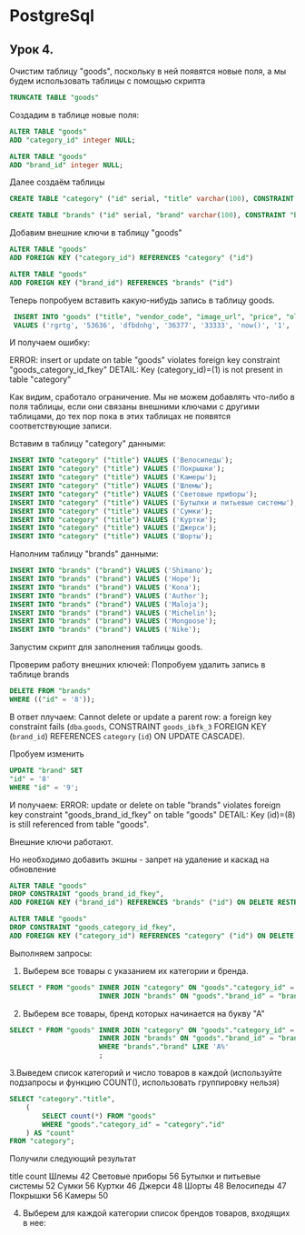 # PostgreSql

## Урок 4.

Очистим таблицу "goods", поскольку в ней появятся новые поля, а мы будем использовать таблицы с помощью скрипта
```sql
TRUNCATE TABLE "goods"
```
Создадим в таблице новые поля:
```sql
ALTER TABLE "goods"
ADD "category_id" integer NULL;
```

```sql
ALTER TABLE "goods"
ADD "brand_id" integer NULL;
```

Далее создаём таблицы
```sql
CREATE TABLE "category" ("id" serial, "title" varchar(100), CONSTRAINT "category_id" PRIMARY KEY ("id"));
```


```sql
CREATE TABLE "brands" ("id" serial, "brand" varchar(100), CONSTRAINT "brand_id" PRIMARY KEY ("id"));
```

Добавим внешние ключи в таблицу "goods"
```sql
ALTER TABLE "goods"
ADD FOREIGN KEY ("category_id") REFERENCES "category" ("id")
```
```sql
ALTER TABLE "goods"
ADD FOREIGN KEY ("brand_id") REFERENCES "brands" ("id")
```
Теперь попробуем вставить какую-нибудь запись в таблицу goods.
```sql
 INSERT INTO "goods" ("title", "vendor_code", "image_url", "price", "old_price", "warehouse_date", "quantity", "category_id", "brand_id")
 VALUES ('rgrtg', '53636', 'dfbdnhg', '36377', '33333', 'now()', '1', '1', '1');
```
И получаем ошибку:

ERROR: insert or update on table "goods" violates foreign key constraint "goods_category_id_fkey"
DETAIL: Key (category_id)=(1) is not present in table "category"

Как видим, сработало ограничение. Мы не можем добавлять что-либо в поля таблицы, если они связаны внешними ключами с
другими таблицами, до тех пор пока в этих таблицах не появятся соответствующие записи.

Вставим в таблицу "category" данными:
```sql
INSERT INTO "category" ("title") VALUES ('Велосипеды');
INSERT INTO "category" ("title") VALUES ('Покрышки');
INSERT INTO "category" ("title") VALUES ('Камеры');
INSERT INTO "category" ("title") VALUES ('Шлемы');
INSERT INTO "category" ("title") VALUES ('Световые приборы');
INSERT INTO "category" ("title") VALUES ('Бутылки и питьевые системы');
INSERT INTO "category" ("title") VALUES ('Сумки');
INSERT INTO "category" ("title") VALUES ('Куртки');
INSERT INTO "category" ("title") VALUES ('Джерси');
INSERT INTO "category" ("title") VALUES ('Шорты');

```

Наполним таблицу "brands" данными:

```sql
INSERT INTO "brands" ("brand") VALUES ('Shimano');
INSERT INTO "brands" ("brand") VALUES ('Hope');
INSERT INTO "brands" ("brand") VALUES ('Kona');
INSERT INTO "brands" ("brand") VALUES ('Author');
INSERT INTO "brands" ("brand") VALUES ('Maloja');
INSERT INTO "brands" ("brand") VALUES ('Michelin');
INSERT INTO "brands" ("brand") VALUES ('Mongoose');
INSERT INTO "brands" ("brand") VALUES ('Nike');
```

Запустим скрипт для заполнения таблицы goods.

Проверим работу внешних ключей:
Попробуем удалить запись в таблице brands
```sql
DELETE FROM "brands"
WHERE (("id" = '8'));
```
В ответ плучаем:
Cannot delete or update a parent row: a foreign key constraint fails (`dba`.`goods`, CONSTRAINT `goods_ibfk_3`
FOREIGN KEY (`brand_id`) REFERENCES `category` (`id`) ON UPDATE CASCADE).

Пробуем изменить
```sql
UPDATE "brand" SET
"id" = '8'
WHERE "id" = '9';
```
И получаем:
 ERROR: update or delete on table "brands" violates foreign key constraint "goods_brand_id_fkey" on table "goods"
 DETAIL: Key (id)=(8) is still referenced from table "goods".

Внешние ключи работают.

Но необходимо добавить экшны - запрет на удаление и каскад на обновление
```sql
ALTER TABLE "goods"
DROP CONSTRAINT "goods_brand_id_fkey",
ADD FOREIGN KEY ("brand_id") REFERENCES "brands" ("id") ON DELETE RESTRICT ON UPDATE CASCADE
```
```sql
ALTER TABLE "goods"
DROP CONSTRAINT "goods_category_id_fkey",
ADD FOREIGN KEY ("category_id") REFERENCES "category" ("id") ON DELETE RESTRICT ON UPDATE CASCADE
```

Выполняем запросы:
1. Выберем все товары с указанием их категории и бренда.
```sql
SELECT * FROM "goods" INNER JOIN "category" ON "goods"."category_id" = "category"."id"
                      INNER JOIN "brands" ON "goods"."brand_id" = "brands"."id"  ;
```

2. Выберем все товары, бренд которых начинается на букву "А"
```sql
SELECT * FROM "goods" INNER JOIN "category" ON "goods"."category_id" = "category"."id"
                      INNER JOIN "brands" ON "goods"."brand_id" = "brands"."id"
                      WHERE "brands"."brand" LIKE 'A%'
                      ;
```

3.Выведем список категорий и число товаров в каждой (используйте подзапросы и функцию COUNT(), использовать группировку нельзя)
```sql
SELECT "category"."title",
    (
        SELECT count(*) FROM "goods"
        WHERE "goods"."category_id" = "category"."id"
    ) AS "count"
FROM "category";
```

Получили следующий результат

title	count
Шлемы	42
Световые приборы	56
Бутылки и питьевые системы	52
Сумки	56
Куртки	46
Джерси	48
Шорты	48
Велосипеды	47
Покрышки	56
Камеры	50

4. Выберем для каждой категории список брендов товаров, входящих в нее:
```sql

```